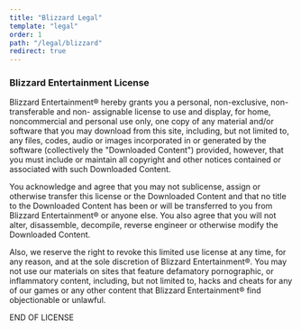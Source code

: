 ```yaml
---
title: "Blizzard Legal"
template: "legal"
order: 1
path: "/legal/blizzard"
redirect: true
---
```


### Blizzard Entertainment License

Blizzard Entertainment® hereby grants you a personal, non-exclusive, non-transferable and non- assignable license to use and display, for home, noncommercial and personal use only, one copy of any material and/or software that you may download from this site, including, but not limited to, any files, codes, audio or images incorporated in or generated by the software (collectively the "Downloaded Content") provided, however, that you must include or maintain all copyright and other notices contained or associated with such Downloaded Content.

You acknowledge and agree that you may not sublicense, assign or otherwise transfer this license or the Downloaded Content and that no title to the Downloaded Content has been or will be transferred to you from Blizzard Entertainment® or anyone else. You also agree that you will not alter, disassemble, decompile, reverse engineer or otherwise modify the Downloaded Content.

Also, we reserve the right to revoke this limited use license at any time, for any reason, and at the sole discretion of Blizzard Entertainment®. You may not use our materials on sites that feature defamatory pornographic, or inflammatory content, including, but not limited to, hacks and cheats for any of our games or any other content that Blizzard Entertainment® find objectionable or unlawful.

END OF LICENSE

